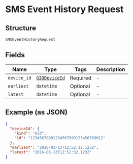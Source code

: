 
# SMS Event History Request

## Structure

`SMSEventHistoryRequest`

## Fields

| Name | Type | Tags | Description |
|  --- | --- | --- | --- |
| `device_id` | [`GIODeviceId`](../../doc/models/gio-device-id.md) | Required | - |
| `earliest` | `datetime` | Optional | - |
| `latest` | `datetime` | Optional | - |

## Example (as JSON)

```json
{
  "deviceId": {
    "kind": "eid",
    "id": "12345678901234567890123456789012"
  },
  "earliest": "2016-03-13T12:52:32.123Z",
  "latest": "2016-03-13T12:52:32.123Z"
}
```

